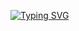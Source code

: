 [![Typing SVG](https://readme-typing-svg.demolab.com/?lines=J.Barrett;Python+PowerShell+Bash;Malware+Analysis+|+Computer+Vision+|+AI+|+Bots)](https://git.io/typing-svg)
